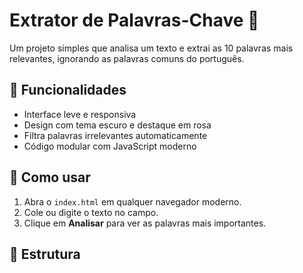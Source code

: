 # Extrator de Palavras-Chave 🧠

Um projeto simples que analisa um texto e extrai as 10 palavras mais relevantes, ignorando as palavras comuns do português.

## 🔧 Funcionalidades

- Interface leve e responsiva
- Design com tema escuro e destaque em rosa
- Filtra palavras irrelevantes automaticamente
- Código modular com JavaScript moderno

## 🚀 Como usar

1. Abra o `index.html` em qualquer navegador moderno.
2. Cole ou digite o texto no campo.
3. Clique em **Analisar** para ver as palavras mais importantes.

## 📁 Estrutura

